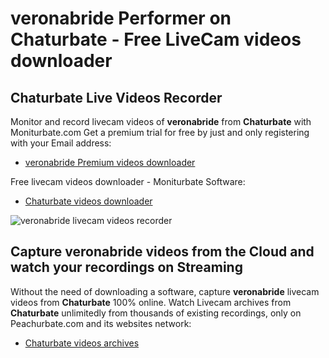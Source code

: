 # veronabride Performer on Chaturbate - Free LiveCam videos downloader

## Chaturbate Live Videos Recorder

Monitor and record livecam videos of **veronabride** from **Chaturbate** with Moniturbate.com
Get a premium trial for free by just and only registering with your Email address:
* [veronabride Premium videos downloader](https://moniturbate.com/request-demo-licence-key.html)

Free livecam videos downloader - Moniturbate Software:
* [Chaturbate videos downloader](https://moniturbate.com/moniturbate-download-software.html)

![veronabride livecam videos recorder](https://peachurnet.com/templates/moniturbate-software.png)


## Capture veronabride videos from the Cloud and watch your recordings on Streaming

Without the need of downloading a software, capture **veronabride** livecam videos from **Chaturbate** 100% online.
Watch Livecam archives from **Chaturbate** unlimitedly from thousands of existing recordings, only on Peachurbate.com and its websites network:
* [Chaturbate videos archives](https://peachurnet.com/)